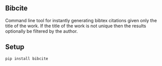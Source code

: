 ## Bibcite

Command line tool for instantly generating bibtex citations given only
the title of the work. If the title of the work is not unique then the results
optionally be filtered by the author.

## Setup
```bash
pip install bibcite
```

[//]: # (## Usage)

[//]: # (```)

[//]: # (bibcite )

[//]: # (```)